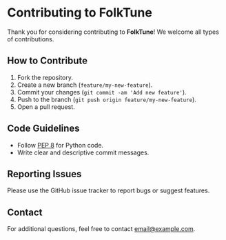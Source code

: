 # Contributing to FolkTune

Thank you for considering contributing to **FolkTune**! We welcome all types of contributions.

## How to Contribute

1. Fork the repository.
2. Create a new branch (`feature/my-new-feature`).
3. Commit your changes (`git commit -am 'Add new feature'`).
4. Push to the branch (`git push origin feature/my-new-feature`).
5. Open a pull request.

## Code Guidelines

- Follow [PEP 8](https://pep8.org/) for Python code.
- Write clear and descriptive commit messages.

## Reporting Issues

Please use the GitHub issue tracker to report bugs or suggest features.

## Contact

For additional questions, feel free to contact [email@example.com](mailto:email@example.com).
